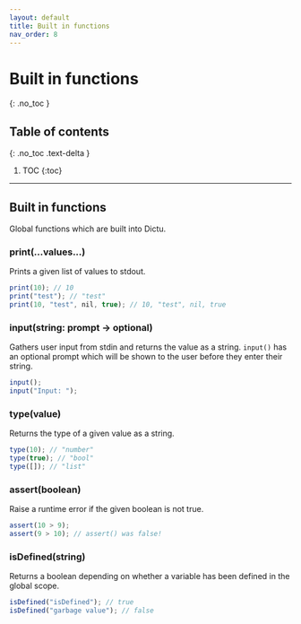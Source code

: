 ```yaml
---
layout: default
title: Built in functions
nav_order: 8
---
```


# Built in functions
{: .no_toc }

## Table of contents
{: .no_toc .text-delta }

1. TOC
{:toc}

---

## Built in functions

Global functions which are built into Dictu.

### print(...values...)

Prints a given list of values to stdout.

```js
print(10); // 10
print("test"); // "test"
print(10, "test", nil, true); // 10, "test", nil, true
```

### input(string: prompt -> optional)

Gathers user input from stdin and returns the value as a string. `input()` has an optional prompt which will be shown to
the user before they enter their string.

```js
input();
input("Input: ");
```

### type(value)

Returns the type of a given value as a string.

```js
type(10); // "number"
type(true); // "bool"
type([]); // "list"
```

### assert(boolean)

Raise a runtime error if the given boolean is not true.

```js
assert(10 > 9);
assert(9 > 10); // assert() was false!
```

### isDefined(string)

Returns a boolean depending on whether a variable has been defined in the global scope.

```js
isDefined("isDefined"); // true
isDefined("garbage value"); // false
```
